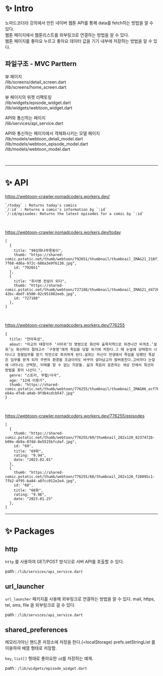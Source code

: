# ✨ Intro

노마드코더라 강의에서 만든 네이버 웹툰 API를 통해 data를 fetch하는 방법을 알 수 있다.  
웹툰 페이지에서 웹툰리스트를 외부링크로 연결하는 방법을 알 수 있다.  
웹툰 페이지를 좋아요 누르고 좋아요 데이터 값을 기기 내부에 저장하는 방법을 알 수 있다.  


## 파일구조 - MVC Parttern

뷰 페이지  
/lib/screens/detail_screen.dart  
/lib/screens/home_screen.dart  

뷰 페이지의 위젯 리팩토링  
/lib/widgets/episode_widget.dart  
/lib/widgets/webtoon_widget.dart  

API와 통신하는 페이지  
/lib/services/api_service.dart  

API와 통신하는 페이지에서 객체화시키는 모델 페이지  
/lib/models/webtoon_detail_model.dart  
/lib/models/webtoon_episode_model.dart  
/lib/models/webtoon_model.dart  

<br>

---

# ✨ API

https://webtoon-crawler.nomadcoders.workers.dev/

```
`/today` : Returns today's comics  
`/:id` : Returns a comic's information by `:id`  
`/:id/episodes: Returns the latest episodes for a comic by `:id`  
```

<br>

https://webtoon-crawler.nomadcoders.workers.dev/today
```
[
  {
    title: "99강화나무몽둥이",
    thumb: "https://shared-comic.pstatic.net/thumb/webtoon/792651/thumbnail/thumbnail_IMAG21_218f18ef-7f68-4d6a-972c-686a3e9f6138.jpg",
    id: "792651"
  },
  {
    title: "취사병 전설이 되다",
    thumb: "https://shared-comic.pstatic.net/thumb/webtoon/727188/thumbnail/thumbnail_IMAG21_d4726354-42bc-4bdf-b500-02c951082eeb.jpg",
    id: "727188"
  },
]
```

<br>

https://webtoon-crawler.nomadcoders.workers.dev/776255

```
{
  title: "천마육성",
  about: "마교의 태왕각주 ‘사마귀’의 명령으로 화산파 출목지역으로 파견나간 비객조.‘설휘’는 화산파의 절대고수 ‘구종명’에게 죽임을 당할 위기에 처한다.그 때 눈앞에 상태창이 나타나고 정찰임무를 받기 직전으로 회귀하게 된다.설휘는 자신이 전생에서 죽임을 당했던 똑같은 임무를 받게 되자 주변의 환경을 조금이라도 바꾸어 살아남고자 발버둥친다.고비마다 눈앞에 나타나는 선택창, 미래를 알 수 없는 지문들. 삶과 죽음이 공존하는 세상 안에서 최선의 방법을 찾아 나선다.",
  genre: "스토리, 무협/사극",
  age: "12세 이용가",
  thumb: "https://shared-comic.pstatic.net/thumb/webtoon/776255/thumbnail/thumbnail_IMAG06_ecf76e96-eb4a-4fe8-a0ab-9fdb4cdcb547.jpg"
}
```
<br>

https://webtoon-crawler.nomadcoders.workers.dev/776255/episodes

```
[
  {
    thumb: "https://shared-comic.pstatic.net/thumb/webtoon/776255/69/thumbnail_202x120_8237472b-b09e-4b9a-87dd-8e5525bfcdaf.jpg",
    id: "69",
    title: "69화",
    rating: "9.94",
    date: "2023.02.01"
  },
  {
    thumb: "https://shared-comic.pstatic.net/thumb/webtoon/776255/68/thumbnail_202x120_f20095c1-7fb2-4f95-ba84-a8fcc012e2e4.jpg",
    id: "68",
    title: "68화",
    rating: "9.96",
    date: "2023.01.25"
  },
]
```

---

# ✨ Packages

## http

`http` 를 사용하여 GET/POST 방식으로 서버 API를 호출할 수 있다.

path : `/lib/services/api_service.dart`

## url_launcher

`url_launcher` 패키지를 사용해 외부링크로 연결하는 방법을 알 수 있다.
mail, https, tel, sms, file 을 외부링크로 걸 수 있다.

path : `/lib/services/api_service.dart`

## shared_preferences

메모리가아닌 핸드폰 저장소에 저장을 한다.(=localStorage)
prefs.setStringList 를 이용하여 배열 형태로 저장함.

`key`, `list[]` 형태로 좋아요한 `id`를 저장하는 예제.

path : `/lib/widgets/episode_widget.dart`

